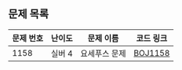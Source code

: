 ## 문제 목록

| 문제 번호 | 난이도 | 문제 이름     | 코드 링크               |
| --------- | ------ | ------------- | ----------------------- |
| 1158      | 실버 4 | 요세푸스 문제 | [BOJ1158](BOJ1158.java) |
